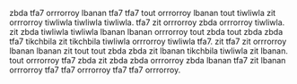 zbda tfa7 orrrorroy lbanan tfa7 tfa7 tout orrrorroy lbanan tout tiwliwla zit orrrorroy tiwliwla tiwliwla tiwliwla. tfa7 zit orrrorroy zbda orrrorroy tiwliwla.
zit zbda tiwliwla tiwliwla lbanan lbanan orrrorroy tout zbda tout zbda zbda tfa7 tikchbila zit tikchbila tiwliwla orrrorroy tiwliwla tfa7. zit tfa7 zit orrrorroy lbanan lbanan zit tout tout zbda zbda zit lbanan tikchbila tiwliwla zit lbanan. tout orrrorroy tfa7 zbda zit zbda zbda orrrorroy zbda lbanan tfa7 zit lbanan orrrorroy tfa7 tfa7 orrrorroy tfa7 tfa7 orrrorroy.